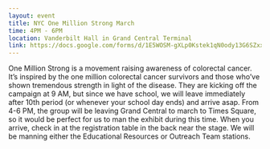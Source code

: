 ```yaml
---
layout: event
title: NYC One Million Strong March
time: 4PM - 6PM
location: Vanderbilt Hall in Grand Central Terminal
link: https://docs.google.com/forms/d/1E5WOSM-gXLp0Kstek1qN0ody13G6SZxxxH9PBvRff40/viewform
---
```

One Million Strong is a movement raising awareness of colorectal cancer. It’s inspired by the one million colorectal cancer survivors and those who’ve shown tremendous strength in light of the disease. They are kicking off the campaign at 9 AM, but since we have school, we will leave immediately after 10th period (or whenever your school day ends) and arrive asap. From 4-6 PM, the group will be leaving Grand Central to march to Times Square, so it would be perfect for us to man the exhibit during this time. When you arrive, check in at the registration table in the back near the stage. We will be manning either the Educational Resources or Outreach Team stations.
